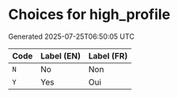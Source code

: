 # Choices for high_profile

Generated 2025-07-25T06:50:05 UTC

| Code | Label (EN) | Label (FR) |
|------|------------|------------|
| `N` | No | Non |
| `Y` | Yes | Oui |
